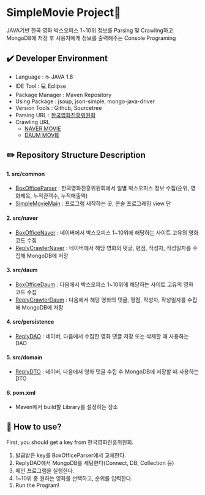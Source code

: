 # SimpleMovie Project:movie_camera:
JAVA기반 한국 영화 박스오피스 1~10위 정보를 Parsing 및 Crawling하고 MongoDB에 저장 후 사용자에게 정보를 출력해주는 Console Programing

## :heavy_check_mark: Developer Environment
  - Language : :coffee: JAVA 1.8
  - IDE Tool : :computer: Eclipse
  - Package Manager : Maven Repository
  - Using Package : jsoup, json-simple, mongo-java-driver
  - Version Tools : Github, Sourcetree
  - Parsing URL : [한국영화진흥위원회](https://www.kobis.or.kr/kobisopenapi/homepg/main/main.do)
  - Crawling URL
    + [NAVER MOVIE](https://movie.naver.com/)
    + [DAUM MOVIE](https://movie.daum.net/)

## :pencil2: Repository Structure Description
#### 1. src/common
  - [BoxOfficeParser](https://github.com/Kim-hyeran/2020_Java_Project_SimpleMovie/tree/master/MovieMacro/src/common/BoxOfficeParser) : 한국영화진흥위원회에서 일별 박스오피스 정보 수집(순위, 영화제목, 누적관객수, 누적매출액)
  - [SimpleMovieMain](https://github.com/Kim-hyeran/2020_Java_Project_SimpleMovie/tree/master/MovieMacro/src/common/SimpleMovieMain) : 프로그램 새작하는 곳, 콘솔 프로그래밍 view 단
#### 2. src/naver
  - [BoxOfficeNaver](https://github.com/Kim-hyeran/2020_Java_Project_SimpleMovie/tree/master/MovieMacro/src/BoxOfficeNaver) : 네이버에서 박스오피스 1~10위에 해당하는 사이트 고유의 영화 코드 수집
  - [ReplyCrawlerNaver](https://github.com/Kim-hyeran/2020_Java_Project_SimpleMovie/tree/master/MovieMacro/src/naver/ReplyCrawlerNaver) : 네이버에서 해당 영화의 댓글, 평점, 작성자, 작성일자를 수집해 MongoDB에 저장
#### 3. src/daum
  - [BoxOfficeDaum](https://github.com/Kim-hyeran/2020_Java_Project_SimpleMovie/tree/master/MovieMacro/src/daum/BoxOfficeDaum) : 다음에서 박스오피스 1~10위에 해당하는 사이트 고유의 영화 코드 수집
  - [ReplyCrawlerDaum](https://github.com/Kim-hyeran/2020_Java_Project_SimpleMovie/tree/master/MovieMacro/src/daum/ReplyCrawlerDaum) : 다음에서 해당 영화의 댓글, 평점, 작성자, 작성일자를 수집해 MongoDB에 저장
#### 4. src/persistence
  - [ReplyDAO](https://github.com/Kim-hyeran/2020_Java_Project_SimpleMovie/tree/master/MovieMacro/src/persistence/ReplyDAO) : 네이버, 다음에서 수집한 영화 댓글 저장 또는 삭제할 때 사용하는 DAO
#### 5. src/domain
  - [ReplyDTO](https://github.com/Kim-hyeran/2020_Java_Project_SimpleMovie/tree/master/MovieMacro/src/domain/ReplyDTO) : 네이버, 다음에서 영화 댓글 수집 후 MongoDB에 저장할 때 사용하는 DTO
#### 6. pom.xml
  - Maven에서 build할 Library를 설정하는 장소

## :love_letter: How to use?
First, you should get a key from 한국영화진흥위원회.
  1. 발급받은 key를 BoxOfficeParser에서 교체한다.
  2. ReplyDAO에서 MongoDB를 세팅한다(Connect, DB, Collection 등)
  3. 메인 프로그램을 실행한다.
  4. 1~10위 중 원하는 영화를 선택하고, 순위를 입력한다.
  5. Run the Program!
